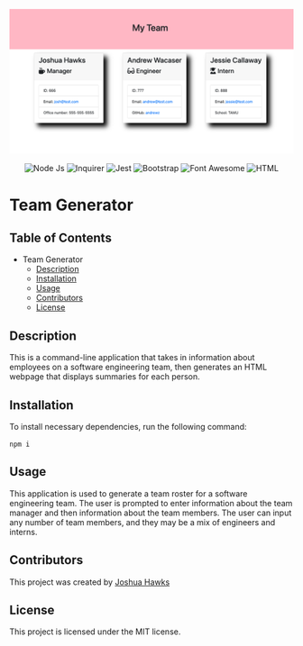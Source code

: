 ![Team Generator](https://github.com/jdhawks2132/team-generator/blob/main/assets/Team%20Generator.png?raw=true)

<div align="center">

![Node Js](https://img.shields.io/badge/Node%20Js-16.17.0-green)
![Inquirer](https://img.shields.io/badge/Inquirer-8.2.4-blue)
![Jest](https://img.shields.io/badge/Jest-29.0.3-red)
![Bootstrap](https://img.shields.io/badge/Bootstrap-4.5.0-purple)
![Font Awesome](https://img.shields.io/badge/Font%20Awesome-6.2.0-yellow)
![HTML](https://img.shields.io/badge/HTML-5-orange)

</div>

# Team Generator

## Table of Contents

- Team Generator
  - [Description](#description)
  - [Installation](#installation)
  - [Usage](#usage)
  - [Contributors](#contributors)
  - [License](#license)

## Description

This is a command-line application that takes in information about employees on a software engineering team, then generates an HTML webpage that displays summaries for each person.

## Installation

To install necessary dependencies, run the following command:

```
npm i
```

## Usage

This application is used to generate a team roster for a software engineering team. The user is prompted to enter information about the team manager and then information about the team members. The user can input any number of team members, and they may be a mix of engineers and interns.

## Contributors

This project was created by [Joshua Hawks](http://github.com/jdhawks2132)

## License

This project is licensed under the MIT license.
